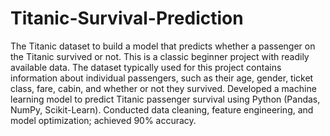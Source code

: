 # Titanic-Survival-Prediction

The Titanic dataset to build a model that predicts whether a
passenger on the Titanic survived or not. This is a classic beginner
project with readily available data.
The dataset typically used for this project contains information
about individual passengers, such as their age, gender, ticket
class, fare, cabin, and whether or not they survived.
Developed a machine learning model to predict Titanic passenger survival using Python (Pandas, NumPy, Scikit-Learn).
Conducted data cleaning, feature engineering, and model optimization; achieved 90% accuracy.

